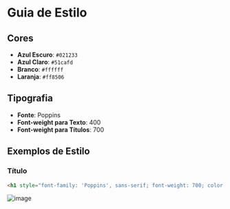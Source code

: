 # Guia de Estilo

## Cores

- **Azul Escuro**: `#021233`
- **Azul Claro**: `#51cafd`
- **Branco**: `#ffffff`
- **Laranja**: `#ff8506`

## Tipografia

- **Fonte**: Poppins
- **Font-weight para Texto**: 400
- **Font-weight para Títulos**: 700

## Exemplos de Estilo

### Título

``` html
<h1 style="font-family: 'Poppins', sans-serif; font-weight: 700; color: #ff8506;">Título de Exemplo</h1>
```

![image](https://github.com/Gustavo-S-Nascimento/Post-its/assets/74427958/8aeeb4f8-3697-4974-8da2-e518eaf14d75)